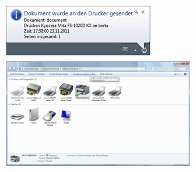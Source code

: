 

![unnamed_bdd640fb06674ad19c80317fa3b1799d](./unnamed_bdd640fb06674ad19c80317fa3b1799d.jpg)

![Druckservereigenschaften.jpg](./Druckservereigenschaften.jpg)